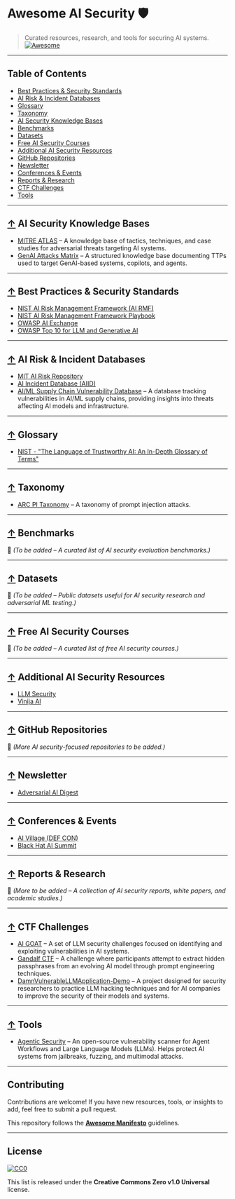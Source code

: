 # Awesome AI Security 🛡️  

> Curated resources, research, and tools for securing AI systems. [![Awesome](https://awesome.re/badge.svg)](https://awesome.re)

---

## Table of Contents  

- [Best Practices & Security Standards](#best-practices--security-standards)  
- [AI Risk & Incident Databases](#ai-risk--incident-databases)  
- [Glossary](#glossary)  
- [Taxonomy](#taxonomy)  
- [AI Security Knowledge Bases](#ai-security-knowledge-bases)  
- [Benchmarks](#benchmarks)  
- [Datasets](#datasets)  
- [Free AI Security Courses](#free-ai-security-courses)  
- [Additional AI Security Resources](#additional-ai-security-resources)  
- [GitHub Repositories](#github-repositories)  
- [Newsletter](#newsletter)  
- [Conferences & Events](#conferences--events)  
- [Reports & Research](#reports--research)  
- [CTF Challenges](#ctf-challenges)  
- [Tools](#tools)  

---

## [↑](#table-of-contents) AI Security Knowledge Bases  

- [MITRE ATLAS](http://atlas.mitre.org) –  A knowledge base of tactics, techniques, and case studies for adversarial threats targeting AI systems.
- [GenAI Attacks Matrix](https://ttps.ai/matrix.html#genai-attacks-matrix) – A structured knowledge base documenting TTPs used to target GenAI-based systems, copilots, and agents.  

---

## [↑](#table-of-contents) Best Practices & Security Standards  

- [NIST AI Risk Management Framework (AI RMF)](https://nvlpubs.nist.gov/nistpubs/ai/NIST.AI.100-1.pdf)  
- [NIST AI Risk Management Framework Playbook](https://airc.nist.gov/airmf-resources/playbook/)  
- [OWASP AI Exchange](https://owaspai.org/docs/ai_security_overview/)  
- [OWASP Top 10 for LLM and Generative AI](https://owasp.org/www-project-top-10-for-large-language-model-applications/)  

---

## [↑](#table-of-contents) AI Risk & Incident Databases  

- [MIT AI Risk Repository](https://airisk.mit.edu/)  
- [AI Incident Database (AIID)](https://incidentdatabase.ai/)  
- [AI/ML Supply Chain Vulnerability Database](https://sightline.protectai.com/vulnerabilities) – A database tracking vulnerabilities in AI/ML supply chains, providing insights into threats affecting AI models and infrastructure.  

---

## [↑](#table-of-contents) Glossary  

- [NIST - "The Language of Trustworthy AI: An In-Depth Glossary of Terms"](https://airc.nist.gov/glossary/)  

---

## [↑](#table-of-contents) Taxonomy  

- [ARC PI Taxonomy](https://github.com/Arcanum-Sec/arc_pi_taxonomy) – A taxonomy of prompt injection attacks.  

---

## [↑](#table-of-contents) Benchmarks  

📌 *(To be added – A curated list of AI security evaluation benchmarks.)*  

---

## [↑](#table-of-contents) Datasets  

📌 *(To be added – Public datasets useful for AI security research and adversarial ML testing.)*  

---

## [↑](#table-of-contents) Free AI Security Courses  

📌 *(To be added – A curated list of free AI security courses.)*  

---

## [↑](#table-of-contents) Additional AI Security Resources  

- [LLM Security](http://llmsecurity.net)  
- [Vinija AI](http://vinija.ai/models/LLM/)  

---

## [↑](#table-of-contents) GitHub Repositories  

📌 *(More AI security-focused repositories to be added.)*  

---

## [↑](#table-of-contents) Newsletter  

- [Adversarial AI Digest](https://www.linkedin.com/newsletters/adversarial-ai-digest-7298813894498598912/)  

---

## [↑](#table-of-contents) Conferences & Events  

- [AI Village (DEF CON)](https://aivillage.org/)  
- [Black Hat AI Summit](https://www.blackhat.com/)  

---

## [↑](#table-of-contents) Reports & Research  

📌 *(More to be added – A collection of AI security reports, white papers, and academic studies.)*  

---

## [↑](#table-of-contents) CTF Challenges  

- [AI GOAT](https://github.com/dhammon/ai-goat) – A set of LLM security challenges focused on identifying and exploiting vulnerabilities in AI systems.  
- [Gandalf CTF](https://gandalf.lakera.ai/) – A challenge where participants attempt to extract hidden passphrases from an evolving AI model through prompt engineering techniques.  
- [DamnVulnerableLLMApplication-Demo](https://github.com/greshake/DamnVulnerableLLMApp) – A project designed for security researchers to practice LLM hacking techniques and for AI companies to improve the security of their models and systems.  

---

## [↑](#table-of-contents) Tools  

- [Agentic Security](https://github.com/msoedov/agentic_security) – An open-source vulnerability scanner for Agent Workflows and Large Language Models (LLMs). Helps protect AI systems from jailbreaks, fuzzing, and multimodal attacks.  

---

## Contributing  

Contributions are welcome! If you have new resources, tools, or insights to add, feel free to submit a pull request.  

This repository follows the **[Awesome Manifesto](https://github.com/sindresorhus/awesome/blob/main/awesome.md)** guidelines.  

---

## License  

[![CC0](https://mirrors.creativecommons.org/presskit/buttons/88x31/svg/cc-zero.svg)](https://creativecommons.org/publicdomain/zero/1.0/)  

This list is released under the **Creative Commons Zero v1.0 Universal** license.  
